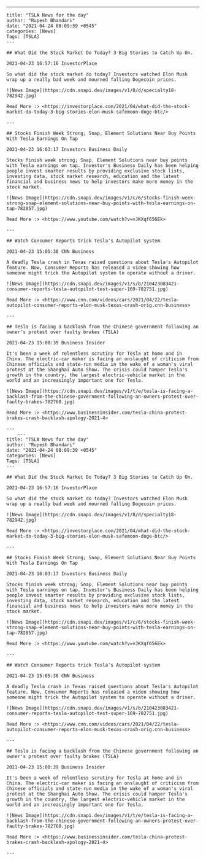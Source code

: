 ---
    title: "TSLA News for the day"
    author: "Rupesh Bhandari"
    date: "2021-04-24 08:09:39 +0545"
    categories: [News]
    Tags: [TSLA]
    ---

    ## What Did the Stock Market Do Today? 3 Big Stories to Catch Up On.

    2021-04-23 16:57:16 InvestorPlace

    So what did the stock market do today? Investors watched Elon Musk wrap up a really bad week and mourned falling Dogecoin prices.

    ![News Image](https://cdn.snapi.dev/images/v1/8/d/specialty18-782942.jpg)

    Read More :> <https://investorplace.com/2021/04/what-did-the-stock-market-do-today-3-big-stories-elon-musk-safemoon-doge-btc/>

    ---
        
    ## Stocks Finish Week Strong; Snap, Element Solutions Near Buy Points With Tesla Earnings On Tap

    2021-04-23 16:03:17 Investors Business Daily

    Stocks finish week strong; Snap, Element Solutions near buy points with Tesla earnings on tap. Investor's Business Daily has been helping people invest smarter results by providing exclusive stock lists, investing data, stock market research, education and the latest financial and business news to help investors make more money in the stock market.

    ![News Image](https://cdn.snapi.dev/images/v1/c/6/stocks-finish-week-strong-snap-element-solutions-near-buy-points-with-tesla-earnings-on-tap-782857.jpg)

    Read More :> <https://www.youtube.com/watch?v=vJKXqf656Ek>

    ---
        
    ## Watch Consumer Reports trick Tesla's Autopilot system

    2021-04-23 15:05:36 CNN Business

    A deadly Tesla crash in Texas raised questions about Tesla's Autopilot feature. Now, Consumer Reports has released a video showing how someone might trick the Autopilot system to operate without a driver.

    ![News Image](https://cdn.snapi.dev/images/v1/s/b/210423083421-consumer-reports-tesla-autopilot-test-super-169-782751.jpg)

    Read More :> <https://www.cnn.com/videos/cars/2021/04/22/tesla-autopilot-consumer-reports-elon-musk-texas-crash-orig.cnn-business>

    ---
        
    ## Tesla is facing a backlash from the Chinese government following an owner's protest over faulty brakes (TSLA)

    2021-04-23 15:00:39 Business Insider

    It's been a week of relentless scrutiny for Tesla at home and in China. The electric-car maker is facing an onslaught of criticism from Chinese officials and state-run media in the wake of a woman's viral protest at the Shanghai Auto Show. The crisis could hamper Tesla's growth in the country, the largest electric-vehicle market in the world and an increasingly important one for Tesla.

    ![News Image](https://cdn.snapi.dev/images/v1/t/e/tesla-is-facing-a-backlash-from-the-chinese-government-following-an-owners-protest-over-faulty-brakes-782760.jpg)

    Read More :> <https://www.businessinsider.com/tesla-china-protest-brakes-crash-backlash-apology-2021-4>

    ---
        ---
    title: "TSLA News for the day"
    author: "Rupesh Bhandari"
    date: "2021-04-24 08:09:39 +0545"
    categories: [News]
    Tags: [TSLA]
    ---

    ## What Did the Stock Market Do Today? 3 Big Stories to Catch Up On.

    2021-04-23 16:57:16 InvestorPlace

    So what did the stock market do today? Investors watched Elon Musk wrap up a really bad week and mourned falling Dogecoin prices.

    ![News Image](https://cdn.snapi.dev/images/v1/8/d/specialty18-782942.jpg)

    Read More :> <https://investorplace.com/2021/04/what-did-the-stock-market-do-today-3-big-stories-elon-musk-safemoon-doge-btc/>

    ---
        
    ## Stocks Finish Week Strong; Snap, Element Solutions Near Buy Points With Tesla Earnings On Tap

    2021-04-23 16:03:17 Investors Business Daily

    Stocks finish week strong; Snap, Element Solutions near buy points with Tesla earnings on tap. Investor's Business Daily has been helping people invest smarter results by providing exclusive stock lists, investing data, stock market research, education and the latest financial and business news to help investors make more money in the stock market.

    ![News Image](https://cdn.snapi.dev/images/v1/c/6/stocks-finish-week-strong-snap-element-solutions-near-buy-points-with-tesla-earnings-on-tap-782857.jpg)

    Read More :> <https://www.youtube.com/watch?v=vJKXqf656Ek>

    ---
        
    ## Watch Consumer Reports trick Tesla's Autopilot system

    2021-04-23 15:05:36 CNN Business

    A deadly Tesla crash in Texas raised questions about Tesla's Autopilot feature. Now, Consumer Reports has released a video showing how someone might trick the Autopilot system to operate without a driver.

    ![News Image](https://cdn.snapi.dev/images/v1/s/b/210423083421-consumer-reports-tesla-autopilot-test-super-169-782751.jpg)

    Read More :> <https://www.cnn.com/videos/cars/2021/04/22/tesla-autopilot-consumer-reports-elon-musk-texas-crash-orig.cnn-business>

    ---
        
    ## Tesla is facing a backlash from the Chinese government following an owner's protest over faulty brakes (TSLA)

    2021-04-23 15:00:39 Business Insider

    It's been a week of relentless scrutiny for Tesla at home and in China. The electric-car maker is facing an onslaught of criticism from Chinese officials and state-run media in the wake of a woman's viral protest at the Shanghai Auto Show. The crisis could hamper Tesla's growth in the country, the largest electric-vehicle market in the world and an increasingly important one for Tesla.

    ![News Image](https://cdn.snapi.dev/images/v1/t/e/tesla-is-facing-a-backlash-from-the-chinese-government-following-an-owners-protest-over-faulty-brakes-782760.jpg)

    Read More :> <https://www.businessinsider.com/tesla-china-protest-brakes-crash-backlash-apology-2021-4>

    ---
        